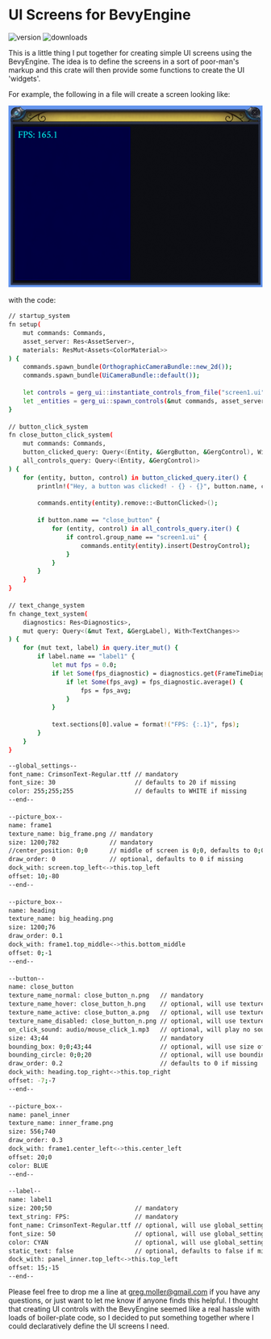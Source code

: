 # UI Screens for BevyEngine

![version](https://img.shields.io/crates/v/gerg_ui)
![downloads](https://img.shields.io/crates/d/gerg_ui)

This is a little thing I put together for creating simple UI screens using the BevyEngine.
The idea is to define the screens in a sort of poor-man's markup and this crate will then
provide some functions to create the UI 'widgets'.

For example, the following in a file will create a screen looking like:

![sample_picture](https://raw.githubusercontent.com/gmoller/gerg-ui/main/Capture.PNG)

with the code:
```sh
// startup_system
fn setup(
    mut commands: Commands,
    asset_server: Res<AssetServer>,
    materials: ResMut<Assets<ColorMaterial>>
) {
    commands.spawn_bundle(OrthographicCameraBundle::new_2d());
    commands.spawn_bundle(UiCameraBundle::default());

    let controls = gerg_ui::instantiate_controls_from_file("screen1.ui");
    let _entities = gerg_ui::spawn_controls(&mut commands, asset_server, materials, controls, Vec2::new(1920.0, 1080.0), String::from("screen1.ui"));
}

// button_click_system
fn close_button_click_system(
    mut commands: Commands,
    button_clicked_query: Query<(Entity, &GergButton, &GergControl), With<ButtonClicked>>,
    all_controls_query: Query<(Entity, &GergControl)>
) {
    for (entity, button, control) in button_clicked_query.iter() {
        println!("Hey, a button was clicked! - {} - {}", button.name, control.group_name);

        commands.entity(entity).remove::<ButtonClicked>();

        if button.name == "close_button" {
            for (entity, control) in all_controls_query.iter() {
                if control.group_name == "screen1.ui" {
                    commands.entity(entity).insert(DestroyControl);
                }
            }
        }
    }
}

// text_change_system
fn change_text_system(
    diagnostics: Res<Diagnostics>,
    mut query: Query<(&mut Text, &GergLabel), With<TextChanges>>
) {
    for (mut text, label) in query.iter_mut() {
        if label.name == "label1" {
            let mut fps = 0.0;
            if let Some(fps_diagnostic) = diagnostics.get(FrameTimeDiagnosticsPlugin::FPS) {
                if let Some(fps_avg) = fps_diagnostic.average() {
                    fps = fps_avg;
                }
            }

            text.sections[0].value = format!("FPS: {:.1}", fps);
        }
    }
}
```

```sh
--global_settings--
font_name: CrimsonText-Regular.ttf // mandatory
font_size: 30                      // defaults to 20 if missing
color: 255;255;255                 // defaults to WHITE if missing
--end--

--picture_box--
name: frame1
texture_name: big_frame.png // mandatory
size: 1200;782              // mandatory
//center_position: 0;0      // middle of screen is 0;0, defaults to 0;0 if missing, but dock_with will override
draw_order: 0               // optional, defaults to 0 if missing
dock_with: screen.top_left<->this.top_left
offset: 10;-80
--end--

--picture_box--
name: heading
texture_name: big_heading.png
size: 1200;76
draw_order: 0.1
dock_with: frame1.top_middle<->this.bottom_middle
offset: 0;-1
--end--

--button--
name: close_button
texture_name_normal: close_button_n.png   // mandatory
texture_name_hover: close_button_h.png    // optional, will use texture_name_normal if missing
texture_name_active: close_button_a.png   // optional, will use texture_name_normal if missing
texture_name_disabled: close_button_n.png // optional, will use texture_name_normal if missing
on_click_sound: audio/mouse_click_1.mp3   // optional, will play no sound on click if missing
size: 43;44                               // mandatory
bounding_box: 0;0;43;44                   // optional, will use size of texture if missing
bounding_circle: 0;0;20                   // optional, will use bounding_box if missing
draw_order: 0.2                           // defaults to 0 if missing
dock_with: heading.top_right<->this.top_right
offset: -7;-7
--end--

--picture_box--
name: panel_inner
texture_name: inner_frame.png
size: 556;740
draw_order: 0.3
dock_with: frame1.center_left<->this.center_left
offset: 20;0
color: BLUE
--end--

--label--
name: label1
size: 200;50                       // mandatory
text_string: FPS:                  // mandatory
font_name: CrimsonText-Regular.ttf // optional, will use global_settings if missing
font_size: 50                      // optional, will use global_settings if missing
color: CYAN                        // optional, will use global_settings if missing
static_text: false                 // optional, defaults to false if missing
dock_with: panel_inner.top_left<->this.top_left
offset: 15;-15
--end--
```

Please feel free to drop me a line at greg.moller@gmail.com if you have any questions, or just want to let me know if anyone finds this helpful.
I thought that creating UI controls with the BevyEngine seemed like a real hassle with loads of boiler-plate code, so I decided to put something
together where I could declaratively define the UI screens I need.
